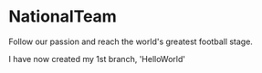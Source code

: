 # NationalTeam
Follow our passion and reach the world's greatest football stage.

I have now created my 1st branch, 'HelloWorld'
